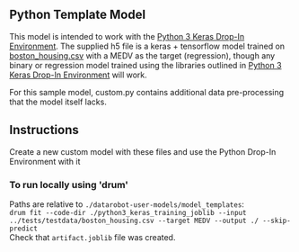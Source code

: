 ## Python Template Model

This model is intended to work with the [Python 3 Keras Drop-In Environment](../../public_dropin_environments/python3_keras/).
The supplied h5 file is a keras + tensorflow model trained on [boston_housing.csv](../../tests/testdata/boston_housing.csv)
with a MEDV as the target (regression), though any binary or regression model trained using the libraries
outlined in [Python 3 Keras Drop-In Environment](../../public_dropin_environments/python3_keras/) will work.

For this sample model, custom.py contains additional data pre-processing that the model itself lacks.

## Instructions
Create a new custom model with these files and use the Python Drop-In Environment with it

### To run locally using 'drum'
Paths are relative to `./datarobot-user-models/model_templates`:  
`drum fit --code-dir ./python3_keras_training_joblib --input ../tests/testdata/boston_housing.csv --target MEDV --output ./ --skip-predict`  
Check that `artifact.joblib` file was created.